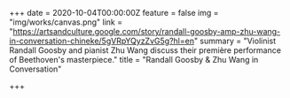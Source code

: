 +++
date = 2020-10-04T00:00:00Z
feature = false
img = "img/works/canvas.png"
link = "https://artsandculture.google.com/story/randall-goosby-amp-zhu-wang-in-conversation-chineke/5gVRpYQyzZvG5g?hl=en"
summary = "Violinist Randall Goosby and pianist Zhu Wang discuss their première performance of Beethoven's masterpiece."
title = "Randall Goosby & Zhu Wang in Conversation"

+++
